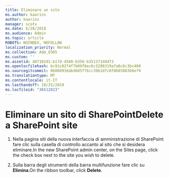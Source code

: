 ```yaml
---
title: Eliminare un sito
ms.author: kaarins
author: kaarins
manager: scotv
ms.date: 6/28/2018
ms.audience: Admin
ms.topic: article
ROBOTS: NOINDEX, NOFOLLOW
localization_priority: Normal
ms.collection: Adm_O365
ms.custom: ''
ms.assetid: 48710191-b17d-4560-b356-b351371d4d73
ms.openlocfilehash: bc91c02f4f7b09f8ec6c3288319afa6c6c3bc400
ms.sourcegitcommit: 0b06093dabd685f76cc39b1d7c0f8b03883b6e79
ms.translationtype: MT
ms.contentlocale: it-IT
ms.lasthandoff: 10/25/2019
ms.locfileid: "36512823"
---
```

# <a name="delete-a-sharepoint-site"></a><span data-ttu-id="d744c-102">Eliminare un sito di SharePoint</span><span class="sxs-lookup"><span data-stu-id="d744c-102">Delete a SharePoint site</span></span>

1. <span data-ttu-id="d744c-103">Nella pagina siti della nuova interfaccia di amministrazione di SharePoint fare clic sulla casella di controllo accanto al sito che si desidera eliminare.</span><span class="sxs-lookup"><span data-stu-id="d744c-103">In the new  SharePoint admin center, on the Sites page, click the check box next to the site you wish to delete.</span></span>
    
2. <span data-ttu-id="d744c-104">Sulla barra degli strumenti della barra multifunzione fare clic su **Elimina**.</span><span class="sxs-lookup"><span data-stu-id="d744c-104">On the ribbon toolbar, click **Delete**.</span></span>
    

